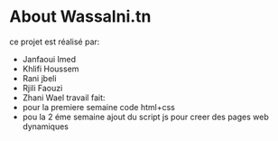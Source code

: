 # About Wassalni.tn
ce projet est réalisé par:
* Janfaoui Imed
* Khlifi Houssem
* Rani   jbeli
* Rjili Faouzi
* Zhani Wael
travail fait:
* pour la premiere semaine code html+css
* pou la 2 éme semaine ajout du script js pour creer des pages web dynamiques
